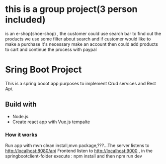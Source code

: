 # this is a group project(3 person included)
is an e-shop(shoe-shop) , the customer could use search bar to find out the products 
we use some filter about search and if customer would like to make a purchase it's necessary make an account
then could add products to cart and continue the process with paypal

# Sring Boot Project
This is a spring booot app purposes to implement Crud services and Rest Api.

## Build with
 * Node.js
 * Create react app with Vue.js tempalte
 
### How it works
Run app with mvn clean install,mvn package,???...The server listens to <http://localhost:8080/api>
Frontend listen to <http://localhost:9000> , in the springbootclient-folder execute : npm install and then npm run dev
